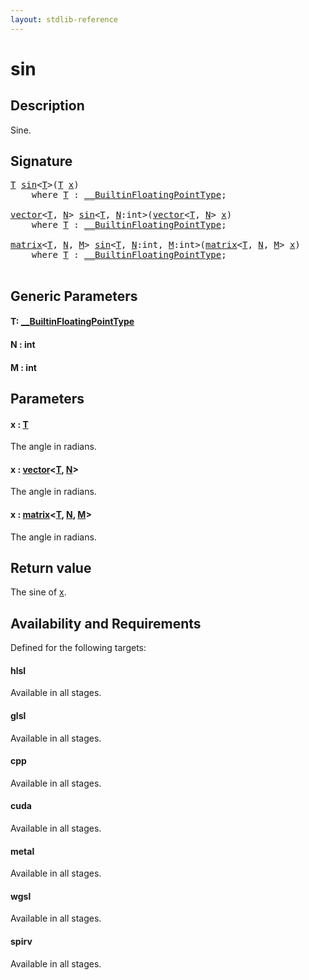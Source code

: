 ```yaml
---
layout: stdlib-reference
---
```


# sin

## Description

Sine.



## Signature 

<pre>
<a href="sin.md#typeparam-T" class="code_type">T</a> <a href="sin.md">sin</a>&lt;<a href="sin.md#typeparam-T" class="code_type">T</a>&gt;(<a href="sin.md#typeparam-T" class="code_type">T</a> <a href="sin.md#decl-x" class="code_param">x</a>)
    <span class='code_keyword'>where</span> <a href="sin.md#typeparam-T" class="code_type">T</a> : <a href="../interfaces/0_builtinfloatingpointtype-029hm/index.md" class="code_type">__BuiltinFloatingPointType</a>;

<a href="../types/vector/index.md" class="code_type">vector</a>&lt;<a href="sin.md#typeparam-T" class="code_type">T</a>, <a href="sin.md#decl-N" class="code_var">N</a>&gt; <a href="sin.md">sin</a>&lt;<a href="sin.md#typeparam-T" class="code_type">T</a>, <a href="sin.md#decl-N" class="code_var">N</a>:<span class="code_keyword">int</span>&gt;(<a href="../types/vector/index.md" class="code_type">vector</a>&lt;<a href="sin.md#typeparam-T" class="code_type">T</a>, <a href="sin.md#decl-N" class="code_var">N</a>&gt; <a href="sin.md#decl-x" class="code_param">x</a>)
    <span class='code_keyword'>where</span> <a href="sin.md#typeparam-T" class="code_type">T</a> : <a href="../interfaces/0_builtinfloatingpointtype-029hm/index.md" class="code_type">__BuiltinFloatingPointType</a>;

<a href="../types/matrix/index.md" class="code_type">matrix</a>&lt;<a href="sin.md#typeparam-T" class="code_type">T</a>, <a href="sin.md#decl-N" class="code_var">N</a>, <a href="sin.md#decl-M" class="code_var">M</a>&gt; <a href="sin.md">sin</a>&lt;<a href="sin.md#typeparam-T" class="code_type">T</a>, <a href="sin.md#decl-N" class="code_var">N</a>:<span class="code_keyword">int</span>, <a href="sin.md#decl-M" class="code_var">M</a>:<span class="code_keyword">int</span>&gt;(<a href="../types/matrix/index.md" class="code_type">matrix</a>&lt;<a href="sin.md#typeparam-T" class="code_type">T</a>, <a href="sin.md#decl-N" class="code_var">N</a>, <a href="sin.md#decl-M" class="code_var">M</a>&gt; <a href="sin.md#decl-x" class="code_param">x</a>)
    <span class='code_keyword'>where</span> <a href="sin.md#typeparam-T" class="code_type">T</a> : <a href="../interfaces/0_builtinfloatingpointtype-029hm/index.md" class="code_type">__BuiltinFloatingPointType</a>;

</pre>

## Generic Parameters

####  <a id="typeparam-T"></a>T: [\_\_BuiltinFloatingPointType](../interfaces/0_builtinfloatingpointtype-029hm/index.md)
####  <a id="decl-N"></a>N  : int
####  <a id="decl-M"></a>M  : int

## Parameters

####  <a id="decl-x"></a>x  : [T](sin.md#typeparam-T)
The angle in radians.

####  <a id="decl-x"></a>x  : [vector](../types/vector/index.md)\<[T](../types/vector/index.md#typeparam-T), [N](../types/vector/index.md#decl-N)\>
The angle in radians.

####  <a id="decl-x"></a>x  : [matrix](../types/matrix/index.md)\<[T](../types/matrix/t-0.md), [N](../types/matrix/index.md#decl-N), [M](../types/matrix/index.md#decl-M)\>
The angle in radians.


## Return value
The sine of <span class='code'><a href="sin.md#decl-x" class="code_param">x</a></span>.


## Availability and Requirements

Defined for the following targets:

#### hlsl
Available in all stages.

#### glsl
Available in all stages.

#### cpp
Available in all stages.

#### cuda
Available in all stages.

#### metal
Available in all stages.

#### wgsl
Available in all stages.

#### spirv
Available in all stages.




<script>
// Fix .md links to .html when on ReadTheDocs
if (window.location.hostname.includes('readthedocs') || 
    window.location.hostname.includes('rtfd.io')) {
  document.addEventListener('DOMContentLoaded', function() {
    const links = document.querySelectorAll('a');
    links.forEach(link => {
      const href = link.getAttribute('href');
      if (href && href.includes('.md')) {
        // This regex will handle .md links with or without fragment identifiers or query parameters
        link.href = link.href.replace(/(.+)\.md(#[^?]*)?(\?.*)?$/, '$1.html$2$3');
      }
    });
  });
}
</script>

